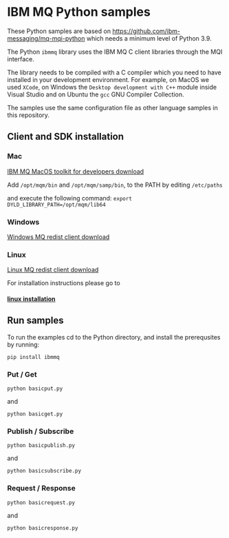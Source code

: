# IBM MQ Python samples
These Python samples are based on https://github.com/ibm-messaging/mq-mqi-python which 
needs a minimum level of Python 3.9.

The Python `ibmmq` library uses the IBM MQ C client libraries through the MQI interface.

The library needs to be compiled with a C compiler which you need to have installed in your development environment.
For example, on MacOS we used `XCode`, on Windows the `Desktop development with C++` module inside Visual Studio and on Ubuntu the `gcc` GNU Compiler Collection.

The samples use the same configuration file as other language samples in this repository.

## Client and SDK installation
### Mac

[IBM MQ MacOS toolkit for developers download](https://public.dhe.ibm.com/ibmdl/export/pub/software/websphere/messaging/mqdev/mactoolkit/)

Add
`/opt/mqm/bin` and
`/opt/mqm/samp/bin`, to the PATH by editing `/etc/paths`

and execute the following command:
`export DYLD_LIBRARY_PATH=/opt/mqm/lib64`

### Windows

[Windows MQ redist client download](https://public.dhe.ibm.com/ibmdl/export/pub/software/websphere/messaging/mqdev/redist/)

### Linux

[Linux MQ redist client download](https://public.dhe.ibm.com/ibmdl/export/pub/software/websphere/messaging/mqdev/redist/)

For installation instructions please go to
#### [linux installation](../../mq-dev-patterns/installationDocs/linuxUbuntu-installationSteps.md)

## Run samples
To run the examples cd to the Python directory, and install the prerequsites by running:

`pip install ibmmq`

### Put / Get
`python basicput.py`

and

`python basicget.py`

### Publish / Subscribe
`python basicpublish.py`

and

`python basicsubscribe.py`

### Request / Response

`python basicrequest.py`

and

`python basicresponse.py`
